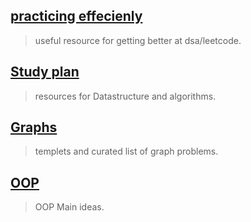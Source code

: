 ## [practicing effecienly](https://leetcode.com/discuss/study-guide/2009997/how-to-get-started-with-dsa-and-practice-leetcode-efficiently )  
> useful resource for getting better at dsa/leetcode. 


## [Study plan](https://leetcode.com/discuss/study-guide/494279/Comprehensive-Data-Structure-and-Algorithm-Study-Guide) 
> resources for Datastructure and algorithms.

## [Graphs](https://leetcode.com/discuss/study-guide/655708/Graph-For-Beginners-Problems-or-Pattern-or-Sample-Solutions) 
> templets and curated list of graph problems. 



## [OOP](https://leetcode.com/discuss/study-guide/1852219/Object-Oriented-Programming-Made-Easy) 
> OOP Main ideas.